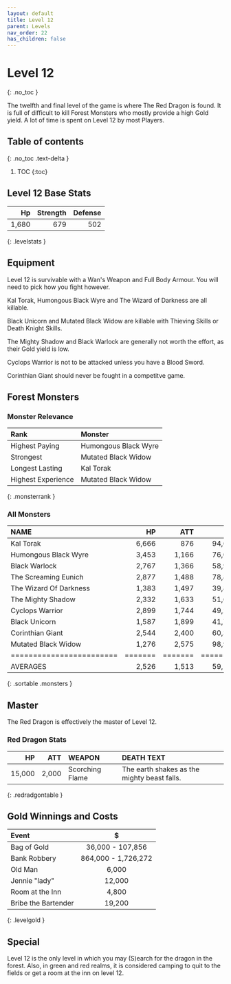 ```yaml
---
layout: default
title: Level 12
parent: Levels
nav_order: 22
has_children: false
---
```

# Level 12
{: .no_toc }

The twelfth and final level of the game is where The Red Dragon is found. It is full of difficult to kill Forest Monsters who mostly provide a high Gold yield. A lot of time is spent on Level 12 by most Players. 

## Table of contents
{: .no_toc .text-delta }

1. TOC
{:toc}

## Level 12 Base Stats

|    Hp | Strength | Defense |
|------:|---------:|--------:|
| 1,680 |      679 |     502 |
{: .levelstats }
  
## Equipment

Level 12 is survivable with a Wan's Weapon and Full Body Armour. You will need to pick how you fight however.  
  
Kal Torak, Humongous Black Wyre and The Wizard of Darkness are all killable.  
  
Black Unicorn and Mutated Black Widow are killable with Thieving Skills or Death Knight Skills.  
  
The Mighty Shadow and Black Warlock are generally not worth the effort, as their Gold yield is low.  
  
Cyclops Warrior is not to be attacked unless you have a Blood Sword.  
  
Corinthian Giant should never be fought in a competitve game.

## Forest Monsters

### Monster Relevance

| Rank               | Monster              |
|:-------------------|:---------------------|
| Highest Paying     | Humongous Black Wyre |
| Strongest          | Mutated Black Widow  |
| Longest Lasting    | Kal Torak            |
| Highest Experience | Mutated Black Widow  |
{: .monsterrank }
  
### All Monsters

| NAME                   |    HP |   ATT |     XP |    GOLD | RARE | WEAPON             | 
|:-----------------------|------:|------:|-------:|--------:|:-----|:-------------------|
| Kal Torak              | 6,666 |   876 | 94,663 | 447,774 | No   | Cthrek Goru        | 
| Humongous Black Wyre   | 3,453 | 1,166 | 76,000 | 653,834 | No   | Death Talons       | 
| Black Warlock          | 2,767 | 1,366 | 58,989 | 168,483 | No   | Satanic Choruses   | 
| The Screaming Eunich   | 2,877 | 1,488 | 78,884 | 197,888 | Yes  | High Pitched Voice | 
| The Wizard Of Darkness | 1,383 | 1,497 | 39,878 | 224,964 | No   | Chant Of Insanity  | 
| The Mighty Shadow      | 2,332 | 1,633 | 51,655 | 176,333 | No   | Shadow Axe         | 
| Cyclops Warrior        | 2,899 | 1,744 | 49,299 | 204,000 | No   | Fire Eye           | 
| Black Unicorn          | 1,587 | 1,899 | 41,738 | 336,693 | No   | Shredding Horn     | 
| Corinthian Giant       | 2,544 | 2,400 | 60,333 | 336,643 | No   | De-rooted Tree     | 
| Mutated Black Widow    | 1,276 | 2,575 | 98,993 | 434,370 | No   | Venom Bite         | 
|========================|=======|=======|========|=========|======|====================|
| AVERAGES               | 2,526 | 1,513 | 59,130 | 289,180 |      |                    | 
{: .sortable .monsters }
  
## Master

The Red Dragon is effectively the master of Level 12. 

### Red Dragon Stats

|     HP |   ATT | WEAPON          | DEATH TEXT                                  |
|-------:|------:|:----------------|:--------------------------------------------|
| 15,000 | 2,000 | Scorching Flame | The earth shakes as the mighty beast falls. |
{: .redradgontable }
  
## Gold Winnings and Costs

| Event               | $                   |
|:--------------------|:-------------------:|
| Bag of Gold         | 36,000 - 107,856    |
| Bank Robbery        | 864,000 - 1,726,272 |
| Old Man             | 6,000               |
| Jennie "lady"       | 12,000              |
| Room at the Inn     | 4,800               |
| Bribe the Bartender | 19,200              |
{: .levelgold }
  

## Special

Level 12 is the only level in which you may (S)earch for the dragon in the forest. Also, in green and red realms, it is considered camping to quit to the fields or get a room at the inn on level 12.
